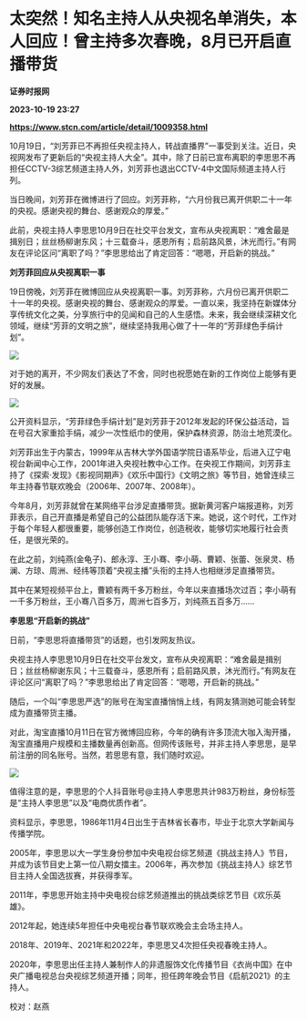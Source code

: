 # 太突然！知名主持人从央视名单消失，本人回应！曾主持多次春晚，8月已开启直播带货
**证券时报网**

**2023-10-19 23:27**

**https://www.stcn.com/article/detail/1009358.html**

10月19日，“刘芳菲已不再担任央视主持人，转战直播界”一事受到关注。近日，央视网发布了更新后的“央视主持人大全”。其中，除了日前已宣布离职的李思思不再担任CCTV-3综艺频道主持人外，刘芳菲也退出CCTV-4中文国际频道主持人行列。

当日晚间，刘芳菲在微博进行了回应。刘芳菲称，“六月份我已离开供职二十一年的央视。感谢央视的舞台、感谢观众的厚爱。”

此前，央视主持人李思思10月9日在社交平台发文，宣布从央视离职：“难舍最是揖别日；丝丝杨柳谢东风；十三载奋斗，感恩所有；启前路风景，沐光而行。”有网友在评论区问“离职了吗？”李思思给出了肯定回答：“嗯嗯，开启新的挑战。”

**刘芳菲回应从央视离职一事**

19日傍晚，刘芳菲在微博回应从央视离职一事。刘芳菲称，六月份已离开供职二十一年的央视。感谢央视的舞台、感谢观众的厚爱。一直以来，我坚持在新媒体分享传统文化之美，分享旅行中的见闻和自己的人生感悟。未来，我会继续深耕文化领域，继续“芳菲的文明之旅”，继续坚持我用心做了十一年的“芳菲绿色手绢计划”。

![](https://stcn-main.oss-cn-shenzhen.aliyuncs.com/upload/wechat/20231020/YRdSz9epGVh7e0iaVibkrIqvD8BAEmXsZoD4SfCbZAy0SbbOLGOmn8Uok6HMCum2F14G0E9hcQLHuEiamsTZUZiayQ.png)

对于她的离开，不少网友们表达了不舍，同时也祝愿她在新的工作岗位上能够有更好的发展。

![](https://stcn-main.oss-cn-shenzhen.aliyuncs.com/upload/wechat/20231020/YRdSz9epGVh7e0iaVibkrIqvD8BAEmXsZorlOxMz4zpU6dD7T2XttAxEAIvVwVpXUPjoicaFN8iarnrOeHiaaEbUpBQ.png)

公开资料显示，“芳菲绿色手绢计划”是刘芳菲于2012年发起的环保公益活动，旨在号召大家重拾手绢，减少一次性纸巾的使用，保护森林资源，防治土地荒漠化。

刘芳菲出生于内蒙古，1999年从吉林大学外国语学院日语系毕业，后进入辽宁电视台新闻中心工作，2001年进入央视社教中心工作。在央视工作期间，刘芳菲主持了《探索·发现》《影视同期声》《欢乐中国行》《文明之旅》等节目，她曾连续三年主持春节联欢晚会（2006年、2007年、2008年）。

今年8月，刘芳菲就曾在某网络平台涉足直播带货。据新黄河客户端报道称，刘芳菲表示，自己开直播是希望自己的公益团队能存活下来。她说，这个时代，工作对于每个年轻人都很重要，能够创造工作岗位，创造税收，能够切实地履行社会责任，是很光荣的。

在此之前，刘纯燕(金龟子)、郎永淳、王小骞、李小萌、曹颖、张蕾、张泉灵、杨澜、方琼、周洲、经纬等顶着“央视主播”头衔的主持人也相继涉足直播带货。

其中在某短视频平台上，曹颖有两千多万粉丝，今年以来直播场次过百；李小萌有一千多万粉丝，王小骞八百多万，周洲七百多万，刘纯燕五百多万……

**李思思“开启新的挑战”**

日前，“李思思将直播带货”的话题，也引发网友热议。

央视主持人李思思10月9日在社交平台发文，宣布从央视离职：“难舍最是揖别日；丝丝杨柳谢东风；十三载奋斗，感恩所有；启前路风景，沐光而行。”有网友在评论区问“离职了吗？”李思思给出了肯定回答：“嗯嗯，开启新的挑战。”

随后，一个叫“李思思严选”的账号在淘宝直播悄悄上线，有网友猜测她可能会转型成为直播带货主播。

对此，淘宝直播10月11日在官方微博回应称，今年的确有许多顶流大咖入淘开播，淘宝直播用户规模和主播数量再创新高。但网传该账号，并非主持人李思思，是早前注册的同名账号。当然，若思思有意，我们随时欢迎。

![](https://stcn-main.oss-cn-shenzhen.aliyuncs.com/upload/wechat/20231020/YRdSz9epGVh7e0iaVibkrIqvD8BAEmXsZoN8nel073iaHsVg4kZ0ZicOicuYloTEAlHt1QJPqjeVD6ePcO8PHqRtJkQ.png)

值得注意的是，李思思的个人抖音账号@主持人李思思共计983万粉丝，身份标签是“主持人李思思”以及“电商优质作者”。

资料显示，李思思，1986年11月4日出生于吉林省长春市，毕业于北京大学新闻与传播学院。

2005年，李思思以大一学生身份参加中央电视台综艺频道《挑战主持人》节目，并成为该节目史上第一位八期女擂主。2006年，再次参加《挑战主持人》综艺节目主持人全国选拔赛，并获得季军。

2011年，李思思开始主持中央电视台综艺频道推出的挑战类综艺节目《欢乐英雄》。

2012年起，她连续5年担任中央电视台春节联欢晚会主会场主持人。

2018年、2019年、2021年和2022年，李思思又4次担任央视春晚主持人。

2020年，李思思出任主持人兼制作人的非遗服饰文化传播节目《衣尚中国》在中央广播电视总台央视综艺频道开播；同年，担任跨年晚会节目《启航2021》的主持人。

校对：赵燕